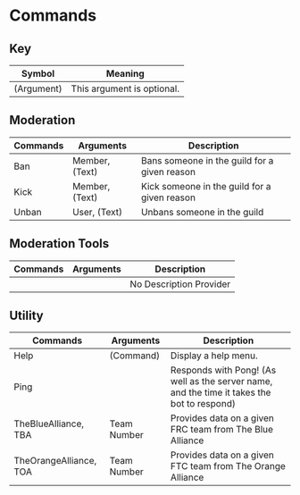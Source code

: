 # Commands

## Key
| Symbol     | Meaning                    |
| ---------- | -------------------------- |
| (Argument) | This argument is optional. |

## Moderation
| Commands | Arguments      | Description                                  |
| -------- | -------------- | -------------------------------------------- |
| Ban      | Member, (Text) | Bans someone in the guild for a given reason |
| Kick     | Member, (Text) | Kick someone in the guild for a given reason |
| Unban    | User, (Text)   | Unbans someone in the guild                  |

## Moderation Tools
| Commands | Arguments | Description             |
| -------- | --------- | ----------------------- |
|          | <none>    | No Description Provider |

## Utility
| Commands               | Arguments   | Description                                                                                |
| ---------------------- | ----------- | ------------------------------------------------------------------------------------------ |
| Help                   | (Command)   | Display a help menu.                                                                       |
| Ping                   | <none>      | Responds with Pong! (As well as the server name, and the time it takes the bot to respond) |
| TheBlueAlliance, TBA   | Team Number | Provides data on a given FRC team from The Blue Alliance                                   |
| TheOrangeAlliance, TOA | Team Number | Provides data on a given FTC team from The Orange Alliance                                 |

